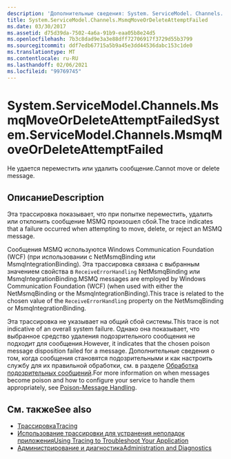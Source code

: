 ```yaml
---
description: 'Дополнительные сведения: System. ServiceModel. Channels. Мсмкмовеорделетеаттемптфаилед'
title: System.ServiceModel.Channels.MsmqMoveOrDeleteAttemptFailed
ms.date: 03/30/2017
ms.assetid: d75d39da-7502-4a6a-91b9-eaa05b8e24d5
ms.openlocfilehash: 7b3c8dad9e3a3e88dff72706917f3729d55b3799
ms.sourcegitcommit: ddf7edb67715a5b9a45e3dd44536dabc153c1de0
ms.translationtype: MT
ms.contentlocale: ru-RU
ms.lasthandoff: 02/06/2021
ms.locfileid: "99769745"
---
```

# <a name="systemservicemodelchannelsmsmqmoveordeleteattemptfailed"></a><span data-ttu-id="66b12-103">System.ServiceModel.Channels.MsmqMoveOrDeleteAttemptFailed</span><span class="sxs-lookup"><span data-stu-id="66b12-103">System.ServiceModel.Channels.MsmqMoveOrDeleteAttemptFailed</span></span>

<span data-ttu-id="66b12-104">Не удается переместить или удалить сообщение.</span><span class="sxs-lookup"><span data-stu-id="66b12-104">Cannot move or delete message.</span></span>  
  
## <a name="description"></a><span data-ttu-id="66b12-105">Описание</span><span class="sxs-lookup"><span data-stu-id="66b12-105">Description</span></span>  

 <span data-ttu-id="66b12-106">Эта трассировка показывает, что при попытке переместить, удалить или отклонить сообщение MSMQ произошел сбой.</span><span class="sxs-lookup"><span data-stu-id="66b12-106">The trace indicates that a failure occurred when attempting to move, delete, or reject an MSMQ message.</span></span>  
  
 <span data-ttu-id="66b12-107">Сообщения MSMQ используются Windows Communication Foundation (WCF) (при использовании с NetMsmqBinding или MsmqIntegrationBinding). Эта трассировка связана с выбранным значением свойства в `ReceiveErrorHandling` NetMsmqBinding или MsmqIntegrationBinding.</span><span class="sxs-lookup"><span data-stu-id="66b12-107">MSMQ messages are employed by Windows Communication Foundation (WCF) (when used with either the NetMsmqBinding or the MsmqIntegrationBinding).This trace is related to the chosen value of the `ReceiveErrorHandling` property on the NetMsmqBinding or MsmqIntegrationBinding.</span></span>  
  
 <span data-ttu-id="66b12-108">Эта трассировка не указывает на общий сбой системы.</span><span class="sxs-lookup"><span data-stu-id="66b12-108">This trace is not indicative of an overall system failure.</span></span> <span data-ttu-id="66b12-109">Однако она показывает, что выбранное средство удаления подозрительного сообщения не подходит для сообщения.</span><span class="sxs-lookup"><span data-stu-id="66b12-109">However, it indicates that the chosen poison message disposition failed for a message.</span></span> <span data-ttu-id="66b12-110">Дополнительные сведения о том, когда сообщения становятся подозрительными и как настроить службу для их правильной обработки, см. в разделе [Обработка подозрительных сообщений](../../feature-details/poison-message-handling.md).</span><span class="sxs-lookup"><span data-stu-id="66b12-110">For more information on when messages become poison and how to configure your service to handle them appropriately, see [Poison-Message Handling](../../feature-details/poison-message-handling.md).</span></span>  
  
## <a name="see-also"></a><span data-ttu-id="66b12-111">См. также</span><span class="sxs-lookup"><span data-stu-id="66b12-111">See also</span></span>

- [<span data-ttu-id="66b12-112">Трассировка</span><span class="sxs-lookup"><span data-stu-id="66b12-112">Tracing</span></span>](index.md)
- [<span data-ttu-id="66b12-113">Использование трассировки для устранения неполадок приложения</span><span class="sxs-lookup"><span data-stu-id="66b12-113">Using Tracing to Troubleshoot Your Application</span></span>](using-tracing-to-troubleshoot-your-application.md)
- [<span data-ttu-id="66b12-114">Администрирование и диагностика</span><span class="sxs-lookup"><span data-stu-id="66b12-114">Administration and Diagnostics</span></span>](../index.md)
